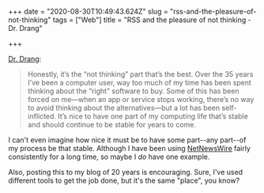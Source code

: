 +++
date = "2020-08-30T10:49:43.624Z"
slug = "rss-and-the-pleasure-of-not-thinking"
tags = ["Web"]
title = "RSS and the pleasure of not thinking - Dr. Drang"

+++

[Dr. Drang](https://leancrew.com/all-this/2020/08/rss-and-the-pleasure-of-not-thinking/):

> Honestly, it’s the “not thinking” part that’s the best. Over the 35 years I’ve been a computer user, way too much of my time has been spent thinking about the “right” software to buy. Some of this has been forced on me—when an app or service stops working, there’s no way to avoid thinking about the alternatives—but a lot has been self-inflicted. It’s nice to have one part of my computing life that’s stable and should continue to be stable for years to come.

I can't even imagine how nice it must be to have some part--any part--of my process be that stable. Although I have been using [NetNewsWire](https://ranchero.com/netnewswire/) fairly consistently for a long time, so maybe I _do_ have one example.

Also, posting this to my blog of 20 years is encouraging. Sure, I've used different tools to get the job done, but it's the same "place", you know?

